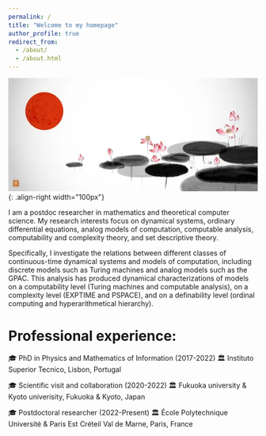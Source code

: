 ```yaml
---
permalink: /
title: "Welcome to my homepage"
author_profile: true
redirect_from: 
  - /about/
  - /about.html
---
```

![Zenimage](/images/zen.png){: .align-right width="100px"}

I am a postdoc researcher in mathematics and theoretical computer science. My research interests focus on dynamical systems, ordinary differential equations, analog models of computation, computable analysis, computability and complexity theory, and set descriptive theory. 

Specifically, I investigate the relations between different classes of continuous-time dynamical systems and models of computation, including discrete models such as Turing machines and analog models such as the GPAC. This analysis has produced dynamical characterizations of models on a computability level (Turing machines and computable analysis), on a complexity level (EXPTIME and PSPACE), and on a definability level (ordinal computing and hyperarithmetical hierarchy). 

# Professional experience:

🎓 PhD in Physics and Mathematics of Information (2017-2022)
   🏛️ Instituto Superior Tecnico, Lisbon, Portugal

🎓 Scientific visit and collaboration (2020-2022)
   🏛️ Fukuoka university & Kyoto univerisity, Fukuoka & Kyoto, Japan

🎓 Postdoctoral researcher (2022-Present)
   🏛️ École Polytechnique Université & Paris Est Créteil Val de Marne, Paris, France

